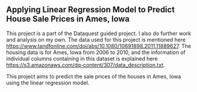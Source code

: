 ## Applying Linear Regression Model to Predict House Sale Prices in Ames, Iowa

This project is a part of the Dataquest guided project. I also do further work and analysis on my own. The data used for this project is mentioned here https://www.tandfonline.com/doi/abs/10.1080/10691898.2011.11889627. The housing data is for Ames, Iowa from 2006 to 2010, and the information of individual columns containing in this dataset is explained here https://s3.amazonaws.com/dq-content/307/data_description.txt.

This project aims to predict the sale prices of the houses in Ames, Iowa using the linear regression model.
